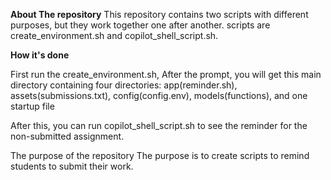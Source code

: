 **About The repository**
This repository contains two scripts with different purposes, but they work together one after another.
scripts are create_environment.sh and  copilot_shell_script.sh.

**How it's done**

First run the create_environment.sh, 
After the prompt, you will get this
main directory containing four directories: app(reminder.sh), assets(submissions.txt), config(config.env), models(functions), and one startup file

 After this, you can run copilot_shell_script.sh to see the reminder for the non-submitted assignment.

 The purpose of the repository
 The purpose is to create scripts to remind students to submit their work.
